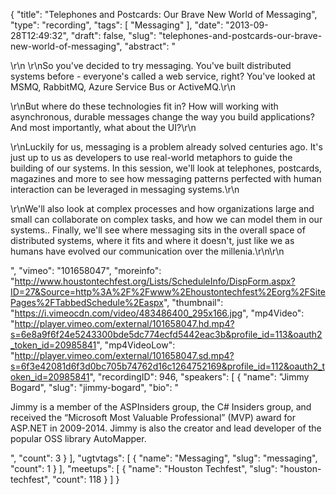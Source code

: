 {
  "title": "Telephones and Postcards: Our Brave New World of Messaging",
  "type": "recording",
  "tags": [
    "Messaging"
  ],
  "date": "2013-09-28T12:49:32",
  "draft": false,
  "slug": "telephones-and-postcards-our-brave-new-world-of-messaging",
  "abstract": "<p>\r\n    \r\nSo you've decided to try messaging. You've built distributed systems before - everyone's called a web service, right? You've looked at MSMQ, RabbitMQ, Azure Service Bus or ActiveMQ.\r\n  </p><p>\r\nBut where do these technologies fit in? How will working with asynchronous, durable messages change the way you build applications? And most importantly, what about the UI?\r\n  </p><p>\r\nLuckily for us, messaging is a problem already solved centuries ago. It's just up to us as developers to use real-world metaphors to guide the building of our systems. In this session, we'll look at telephones, postcards, magazines and more to see how messaging patterns perfected with human interaction can be leveraged in messaging systems.\r\n  </p><p>\r\nWe'll also look at complex processes and how organizations large and small can collaborate on complex tasks, and how we can model them in our systems.. Finally, we'll see where messaging sits in the overall space of distributed systems, where it fits and where it doesn't, just like we as humans have evolved our communication over the millenia.\r\n\r\n</p>",
  "vimeo": "101658047",
  "moreinfo": "http://www.houstontechfest.org/Lists/ScheduleInfo/DispForm.aspx?ID=27&Source=http%3A%2F%2Fwww%2Ehoustontechfest%2Eorg%2FSitePages%2FTabbedSchedule%2Easpx",
  "thumbnail": "https://i.vimeocdn.com/video/483486400_295x166.jpg",
  "mp4Video": "http://player.vimeo.com/external/101658047.hd.mp4?s=6e8a9f6f24e5243300bde5dc774ecfd5442eac3b&profile_id=113&oauth2_token_id=20985841",
  "mp4VideoLow": "http://player.vimeo.com/external/101658047.sd.mp4?s=6f3e42081d6f3d0bc705b74762d16c1264752169&profile_id=112&oauth2_token_id=20985841",
  "recordingID": 946,
  "speakers": [
    {
      "name": "Jimmy Bogard",
      "slug": "jimmy-bogard",
      "bio": "<p>Jimmy is a member of the ASPInsiders group, the C# Insiders group, and received the “Microsoft Most Valuable Professional” (MVP) award for ASP.NET in 2009-2014. Jimmy is also the creator and lead developer of the popular OSS library AutoMapper.</p>",
      "count": 3
    }
  ],
  "ugtvtags": [
    {
      "name": "Messaging",
      "slug": "messaging",
      "count": 1
    }
  ],
  "meetups": [
    {
      "name": "Houston Techfest",
      "slug": "houston-techfest",
      "count": 118
    }
  ]
}